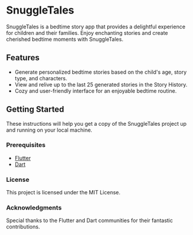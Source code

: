 # SnuggleTales

SnuggleTales is a bedtime story app that provides a delightful experience for children and their families. Enjoy enchanting stories and create cherished bedtime moments with SnuggleTales.

## Features

- Generate personalized bedtime stories based on the child's age, story type, and characters.
- View and relive up to the last 25 generated stories in the Story History.
- Cozy and user-friendly interface for an enjoyable bedtime routine.

## Getting Started

These instructions will help you get a copy of the SnuggleTales project up and running on your local machine.

### Prerequisites

- [Flutter](https://flutter.dev/docs/get-started/install)
- [Dart](https://dart.dev/get-dart)

### License

This project is licensed under the MIT License.

### Acknowledgments

Special thanks to the Flutter and Dart communities for their fantastic contributions.
